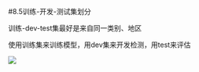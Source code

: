 #8.5训练-开发-测试集划分

训练-dev-test集最好是来自同一类别、地区

使用训练集来训练模型，用dev集来开发检测，用test来评估

![](https://cdn.jsdelivr.net/gh/tj-messi/picture/1727798592292.png)

